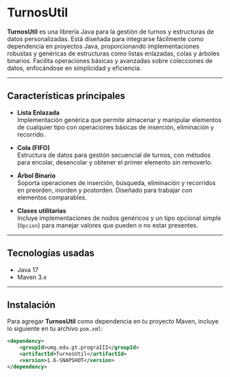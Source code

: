 # TurnosUtil

**TurnosUtil** es una librería Java para la gestión de turnos y estructuras de datos personalizadas. Está diseñada para integrarse fácilmente como dependencia en proyectos Java, proporcionando implementaciones robustas y genéricas de estructuras como listas enlazadas, colas y árboles binarios. Facilita operaciones básicas y avanzadas sobre colecciones de datos, enfocándose en simplicidad y eficiencia.

---

## Características principales

- **Lista Enlazada**  
  Implementación genérica que permite almacenar y manipular elementos de cualquier tipo con operaciones básicas de inserción, eliminación y recorrido.

- **Cola (FIFO)**  
  Estructura de datos para gestión secuencial de turnos, con métodos para encolar, desencolar y obtener el primer elemento sin removerlo.

- **Árbol Binario**  
  Soporta operaciones de inserción, búsqueda, eliminación y recorridos en preorden, inorden y postorden. Diseñado para trabajar con elementos comparables.

- **Clases utilitarias**  
  Incluye implementaciones de nodos genéricos y un tipo opcional simple (`Opcion`) para manejar valores que pueden o no estar presentes.

---

## Tecnologías usadas

- Java 17  
- Maven 3.x

---

## Instalación

Para agregar **TurnosUtil** como dependencia en tu proyecto Maven, incluye lo siguiente en tu archivo `pom.xml`:

```xml
<dependency>
    <groupId>umg.edu.gt.prograIII</groupId>
    <artifactId>TurnosUtil</artifactId>
    <version>1.6-SNAPSHOT</version>
</dependency>
